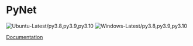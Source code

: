 # PyNet

![Ubuntu-Latest/py3.8,py3.9,py3.10](https://github.com/HorusElohim/PyNet/actions/workflows/ubuntu.yml/badge.svg)
![Windows-Latest/py3.8,py3.9,py3.10](https://github.com/HorusElohim/PyNet/actions/workflows/windows.yml/badge.svg)

[Documentation](https://horuselohim.github.io/PyNet/html/index.html)